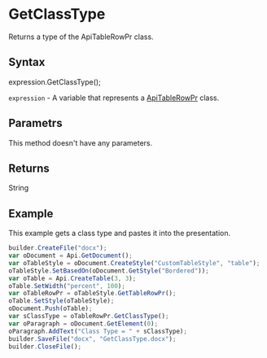 # GetClassType

Returns a type of the ApiTableRowPr class.

## Syntax

expression.GetClassType();

`expression` - A variable that represents a [ApiTableRowPr](../ApiTableRowPr.md) class.

## Parametrs

This method doesn't have any parameters.

## Returns

String

## Example

This example gets a class type and pastes it into the presentation.

```javascript
builder.CreateFile("docx");
var oDocument = Api.GetDocument();
var oTableStyle = oDocument.CreateStyle("CustomTableStyle", "table");
oTableStyle.SetBasedOn(oDocument.GetStyle("Bordered"));
var oTable = Api.CreateTable(3, 3);
oTable.SetWidth("percent", 100);
var oTableRowPr = oTableStyle.GetTableRowPr();
oTable.SetStyle(oTableStyle);
oDocument.Push(oTable);
var sClassType = oTableRowPr.GetClassType();
var oParagraph = oDocument.GetElement(0);
oParagraph.AddText("Class Type = " + sClassType);
builder.SaveFile("docx", "GetClassType.docx");
builder.CloseFile();
```